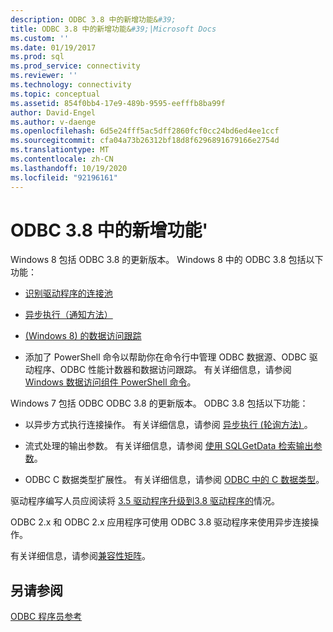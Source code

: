 ```yaml
---
description: ODBC 3.8 中的新增功能&#39;
title: ODBC 3.8 中的新增功能&#39;|Microsoft Docs
ms.custom: ''
ms.date: 01/19/2017
ms.prod: sql
ms.prod_service: connectivity
ms.reviewer: ''
ms.technology: connectivity
ms.topic: conceptual
ms.assetid: 854f0bb4-17e9-489b-9595-eefffb8ba99f
author: David-Engel
ms.author: v-daenge
ms.openlocfilehash: 6d5e24fff5ac5dff2860fcf0cc24bd6ed4ee1ccf
ms.sourcegitcommit: cfa04a73b26312bf18d8f6296891679166e2754d
ms.translationtype: MT
ms.contentlocale: zh-CN
ms.lasthandoff: 10/19/2020
ms.locfileid: "92196161"
---
```

# <a name="what39s-new-in-odbc-38"></a>ODBC 3.8 中的新增功能&#39;
Windows 8 包括 ODBC 3.8 的更新版本。 Windows 8 中的 ODBC 3.8 包括以下功能：  
  
-   [识别驱动程序的连接池](../../odbc/reference/develop-app/driver-aware-connection-pooling.md)  
  
-   [异步执行（通知方法）](../../odbc/reference/develop-app/asynchronous-execution-notification-method.md)  
  
-   [ (Windows 8) 的数据访问跟踪 ](/previous-versions/windows/desktop/hh829624(v=vs.85))  
  
-   添加了 PowerShell 命令以帮助你在命令行中管理 ODBC 数据源、ODBC 驱动程序、ODBC 性能计数器和数据访问跟踪。  有关详细信息，请参阅 [Windows 数据访问组件 PowerShell 命令](/previous-versions/windows/desktop/jj134064(v=vs.85))。  
  
 Windows 7 包括 ODBC ODBC 3.8 的更新版本。 ODBC 3.8 包括以下功能：  
  
-   以异步方式执行连接操作。 有关详细信息，请参阅 [异步执行 (轮询方法) ](../../odbc/reference/develop-app/asynchronous-execution-polling-method.md)。  
  
-   流式处理的输出参数。 有关详细信息，请参阅 [使用 SQLGetData 检索输出参数](../../odbc/reference/develop-app/retrieving-output-parameters-using-sqlgetdata.md)。  
  
-   ODBC C 数据类型扩展性。 有关详细信息，请参阅 [ODBC 中的 C 数据类型](../../odbc/reference/develop-app/c-data-types-in-odbc.md)。  
  
 驱动程序编写人员应阅读将 [3.5 驱动程序升级到3.8 驱动程序的](../../odbc/reference/develop-driver/upgrading-a-3-5-driver-to-a-3-8-driver.md)情况。  
  
 ODBC 2.x 和 ODBC 2.x 应用程序可使用 ODBC 3.8 驱动程序来使用异步连接操作。  
  
 有关详细信息，请参阅[兼容性矩阵](../../odbc/reference/develop-app/compatibility-matrix.md)。  
  
## <a name="see-also"></a>另请参阅  
 [ODBC 程序员参考](../../odbc/reference/odbc-programmer-s-reference.md)